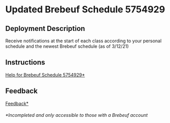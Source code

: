 # Updated Brebeuf Schedule 5754929

## Deployment Description
Receive notifications at the start of each class according to your personal schedule and the newest Brebeuf schedule (as of 3/12/21)

## Instructions
[Help for Brebeuf Schedule 5754929*](https://docs.google.com/document/d/1S0nVjqsEmeaqvF2Dt-FY8vY9AqksTR5B1VJ1tHXsk2Y/edit?usp=sharing)

## Feedback
[Feedback*](https://forms.gle/HHDLXAWX1vWMBkLU6)

###### *Incompleted and only accessible to those with a Brebeuf account

